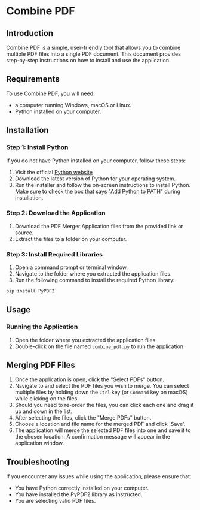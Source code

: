 # Combine PDF

## Introduction

Combine PDF is a simple, user-friendly tool that allows you to combine multiple PDF files into a single PDF document. This document provides step-by-step instructions on how to install and use the application.

## Requirements

To use Combine PDF, you will need:

- a computer running Windows, macOS or Linux.
- Python installed on your computer.

## Installation

### Step 1: Install Python

If you do not have Python installed on your computer, follow these steps:

1. Visit the official [Python website](https://www.python.org/downloads/)
2. Download the latest version of Python for your operating system.
3. Run the installer and follow the on-screen instructions to install Python. Make sure to check the box that says "Add Python to PATH" during installation.

### Step 2: Download the Application

1. Download the PDF Merger Application files from the provided link or source.
2. Extract the files to a folder on your computer.

### Step 3: Install Required Libraries

1. Open a command prompt or terminal window.
2. Navigate to the folder where you extracted the application files.
3. Run the following command to install the required Python library:

```bash
pip install PyPDF2
```

## Usage

### Running the Application

1. Open the folder where you extracted the application files.
2. Double-click on the file named `combine_pdf.py` to run the application.

## Merging PDF Files

1. Once the application is open, click the "Select PDFs" button.
2. Navigate to and select the PDF files you wish to merge. You can select multiple files by holding down the `Ctrl` key (or `Command` key on macOS) while clicking on the files.
3. Should you need to re-order the files, you can click each one and drag it up and down in the list.
4. After selecting the files, click the "Merge PDFs" button.
5. Choose a location and file name for the merged PDF and click 'Save'.
6. The application will merge the selected PDF files into one and save it to the chosen location. A confirmation message will appear in the application window.

## Troubleshooting

If you encounter any issues while using the application, please ensure that:

- You have Python correctly installed on your computer.
- You have installed the PyPDF2 library as instructed.
- You are selecting valid PDF files.